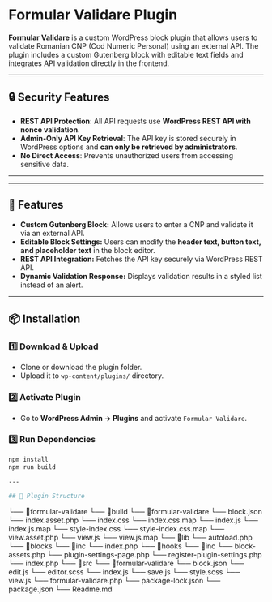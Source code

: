 # Formular Validare Plugin

**Formular Validare** is a custom WordPress block plugin that allows users to validate Romanian CNP (Cod Numeric Personal) using an external API. The plugin includes a custom Gutenberg block with editable text fields and integrates API validation directly in the frontend.


---

## 🔒 **Security Features**
- **REST API Protection**: All API requests use **WordPress REST API with nonce validation**.
- **Admin-Only API Key Retrieval**: The API key is stored securely in WordPress options and **can only be retrieved by administrators**.
- **No Direct Access**: Prevents unauthorized users from accessing sensitive data.

---

---

## 🚀 Features
- **Custom Gutenberg Block:** Allows users to enter a CNP and validate it via an external API.
- **Editable Block Settings:** Users can modify the **header text, button text, and placeholder text** in the block editor.
- **REST API Integration:** Fetches the API key securely via WordPress REST API.
- **Dynamic Validation Response:** Displays validation results in a styled list instead of an alert.

---

## 📦 Installation
### 1️⃣ **Download & Upload**
- Clone or download the plugin folder.
- Upload it to `wp-content/plugins/` directory.

### 2️⃣ **Activate Plugin**
- Go to **WordPress Admin → Plugins** and activate `Formular Validare`.

### 3️⃣ **Run Dependencies**
```sh
npm install
npm run build

---

## 📂 Plugin Structure

```
└── 📁formular-validare
    └── 📁build
        └── 📁formular-validare
            └── block.json
            └── index.asset.php
            └── index.css
            └── index.css.map
            └── index.js
            └── index.js.map
            └── style-index.css
            └── style-index.css.map
            └── view.asset.php
            └── view.js
            └── view.js.map
    └── 📁lib
        └── autoload.php
        └── 📁blocks
            └── 📁inc
            └── index.php
        └── 📁hooks
            └── 📁inc
                └── block-assets.php
                └── plugin-settings-page.php
                └── register-plugin-settings.php
            └── index.php
    └── 📁src
        └── 📁formular-validare
            └── block.json
            └── edit.js
            └── editor.scss
            └── index.js
            └── save.js
            └── style.scss
            └── view.js
    └── formular-validare.php
    └── package-lock.json
    └── package.json
    └── Readme.md
```


